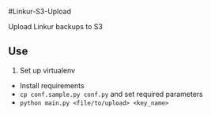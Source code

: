 #Linkur-S3-Upload

Upload Linkur backups to S3

## Use

1. Set up virtualenv
* Install requirements
* `cp conf.sample.py conf.py` and set required parameters
* `python main.py <file/to/upload> <key_name>`
